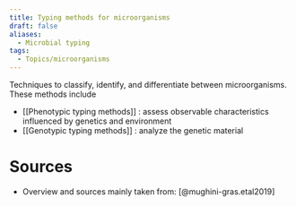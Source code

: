 ```yaml
---
title: Typing methods for microorganisms
draft: false
aliases:
  - Microbial typing
tags:
  - Topics/microorganisms
---
```

Techniques to classify, identify, and differentiate between microorganisms. These methods include
- [[Phenotypic typing methods]] : assess observable characteristics influenced by genetics and environment
- [[Genotypic typing methods]] : analyze the genetic material

# Sources
- Overview and sources mainly taken from: [@mughini-gras.etal2019]